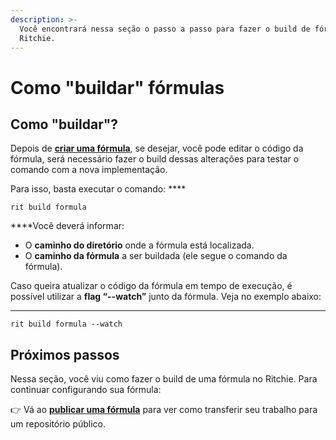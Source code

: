 ```yaml
---
description: >-
  Você encontrará nessa seção o passo a passo para fazer o build de fórmulas no
  Ritchie.
---
```


# Como "buildar" fórmulas

## Como "buildar"?

Depois de [**criar uma fórmula**](como-criar-formulas.md),  se desejar, você pode editar o código da fórmula, será necessário fazer o build dessas alterações para testar o comando com a nova implementação. 

Para isso, basta executar o comando:  ****

```text
rit build formula
```

  
****Você deverá informar: 

* O **caminho  do diretório** onde a fórmula está localizada.
* O **caminho da fórmula** a ser buildada \(ele segue o comando da fórmula\). 

Caso queira atualizar o código da fórmula em tempo de execução, é possível utilizar a **flag “--watch”** junto da fórmula. Veja no exemplo abaixo:   
****

```text
rit build formula --watch
```

## Próximos passos

Nessa seção, você viu como fazer o build de uma fórmula no Ritchie. Para continuar configurando sua fórmula: 

👉 Vá ao [**publicar uma fórmula**](como-publicar-formula.md) para ver como transferir seu trabalho para um repositório público. 

